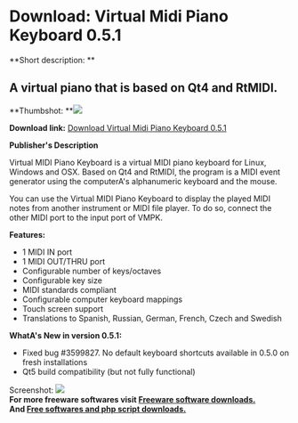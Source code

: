 # Download: Virtual Midi Piano Keyboard 0.5.1

**Short description: **

## A virtual piano that is based on Qt4 and RtMIDI.

  
**Thumbshot: **![](http://www.freewarefiles.com/screenshot/vmpk050_md.jpg)   
  
**Download link:** [Download Virtual Midi Piano Keyboard 0.5.1](http://freesoftwares.boysofts.com/Virtual-Midi-Piano-Keyboard_program_48880.html)  
  

**Publisher's Description**  
  

Virtual MIDI Piano Keyboard is a virtual MIDI piano keyboard for Linux,
Windows and OSX. Based on Qt4 and RtMIDI, the program is a MIDI event
generator using the computerA's alphanumeric keyboard and the mouse.

You can use the Virtual MIDI Piano Keyboard to display the played MIDI notes
from another instrument or MIDI file player. To do so, connect the other MIDI
port to the input port of VMPK.

**Features:**

  * 1 MIDI IN port 
  * 1 MIDI OUT/THRU port 
  * Configurable number of keys/octaves 
  * Configurable key size 
  * MIDI standards compliant 
  * Configurable computer keyboard mappings 
  * Touch screen support 
  * Translations to Spanish, Russian, German, French, Czech and Swedish 

**WhatA's New in version 0.5.1:**

  * Fixed bug #3599827. No default keyboard shortcuts available in 0.5.0 on fresh installations 
  * Qt5 build compatibility (but not fully functional) 

  
  
Screenshot: ![](http://www.freewarefiles.com/screenshot/vmpk050.jpg)  
**For more freeware softwares visit [Freeware software downloads.](http://freesoftwares.boysofts.com/)**   
**And [Free softwares and php script downloads.](http://www.boysofts.com/)**

